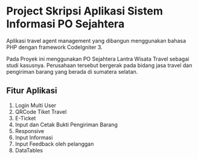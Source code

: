 # Project Skripsi Aplikasi Sistem Informasi PO Sejahtera

Aplikasi travel agent management yang dibangun menggunakan bahasa PHP dengan framework CodeIgniter 3.

Pada Proyek ini menggunakan PO Sejahtera Lantra Wisata Travel sebagai studi kasusnya. Perusahaan tersebut bergerak pada bidang jasa travel dan pengiriman barang yang berada di sumatera selatan.

## Fitur Aplikasi

1. Login Multi User
2. QRCode Tiket Travel
3. E-Ticket
4. Input dan Cetak Bukti Pengiriman Barang
5. Responsive
6. Input Informasi
7. Input Feedback oleh pelanggan
8. DataTables 
